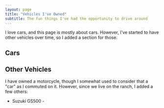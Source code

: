 ```yaml
---
layout: page
title: "Vehicles I've Owned"
subtitle: The fun things I've had the opportunity to drive around
---
```


I love cars, and this page is mostly about cars. However, I've started to have other vehicles over time, so I added a section for those.

## Cars


## Other Vehicles

I have owned a motorcycle, though I somewhat used to consider that a "car" as I commuted on it. However, since we live on the ranch, I added a few others:

- Suzuki GS500 - 
